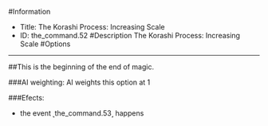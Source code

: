 #Information
 - Title: The Korashi Process: Increasing Scale
 - ID: the_command.52
#Description
The Korashi Process: Increasing Scale
#Options

___
##This is the beginning of the end of magic.

###AI weighting:
AI weights this option at 1


###Efects:<ul><li>the event ˻the_command.53˼ happens</li></ul>
